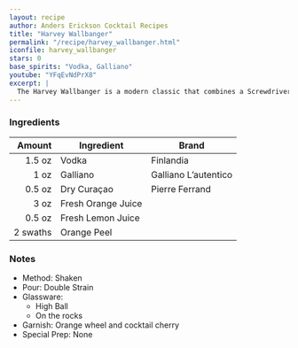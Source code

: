 ```yaml
---
layout: recipe
author: Anders Erickson Cocktail Recipes
title: "Harvey Wallbanger"
permalink: "/recipe/harvey_wallbanger.html"
iconfile: harvey_wallbanger
stars: 0
base_spirits: "Vodka, Galliano"
youtube: "YFqEvNdPrX8"
excerpt: |
  The Harvey Wallbanger is a modern classic that combines a Screwdriver with the Italian liqueur Galliano.
---
```


### Ingredients

|   Amount | Ingredient         | Brand                |
| -------: | ------------------ | -------------------- |
|   1.5 oz | Vodka              | Finlandia            |
|     1 oz | Galliano           | Galliano L’autentico |
|   0.5 oz | Dry Curaçao        | Pierre Ferrand       |
|     3 oz | Fresh Orange Juice |
|   0.5 oz | Fresh Lemon Juice  |
| 2 swaths | Orange Peel        |

### Notes

- Method: Shaken
- Pour: Double Strain
- Glassware:
  - High Ball
  - On the rocks
- Garnish: Orange wheel and cocktail cherry
- Special Prep: None
